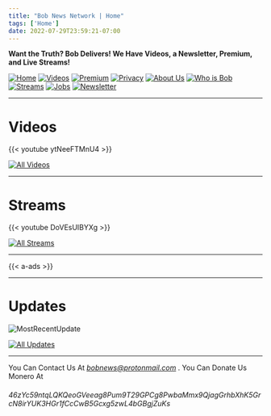 ```yaml
---
title: "Bob News Network | Home"
tags: ['Home']
date: 2022-07-29T23:59:21-07:00
---
```


**Want the Truth? Bob Delivers! We Have Videos, a Newsletter, Premium, and Live Streams!**



[![Home](/homebutton.png#button)](/)
[![Videos](/videosbutton.png#button)](/videos)
[![Premium](/premiumbutton.png#button)](/premium)
[![Privacy](/privacybutton.png#button)](/privacy)
[![About Us](/aboutusbutton.png#button)](/aboutus)
[![Who is Bob](/whoisbobbutton.png#button)](/whoisbob)
[![Streams](/streamsbutton.png#button)](/streams)
[![Jobs](/jobsbutton.png#button)](/jobs)
[![Newsletter](/newsletterbutton.png#button)](/sign-up)



---

# **Videos**


{{< youtube ytNeeFTMnU4 >}}

[![All Videos](/morevideosbutton.png#button2)](/videos)



---

# **Streams**

{{< youtube DoVEsUIBYXg >}}

[![All Streams](/morestreamsbutton.png#button2)](/streams)


---

{{< a-ads >}}


---


# **Updates**

![MostRecentUpdate](/Features.png#update)

[![All Updates](/allupdatesbutton.png#button2)](/updates)



---



You Can Contact Us At *bobnews@protonmail.com* .
You Can Donate Us Monero At
###### 46zYc59ntqLQKQeoGVeeag8Pum9T29GPCg8PwbaMmx9QjagGrhbXhK5GrcN8irYUK3HGr1fCcCwB5Gcxg5zwL4bGBgjZuKs  

